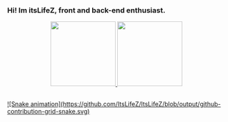 ### Hi! Im itsLifeZ, front and back-end enthusiast.

<div align="center">
  <a href="https://github.com/ItsLifeZ">
  <img height="150em" src="https://github-readme-stats.vercel.app/api?username=ItsLifeZ&show_icons=true&theme=dark&include_all_commits=true&count_private=true&icon_color=dark"/>
  <img height="150em" src="https://github-readme-stats.vercel.app/api/top-langs/?username=ItsLifeZ&layout=compact&langs_count=7&theme=dark"/>
</div>
  
  ##
  
  <div>
      ![Snake animation](https://github.com/ItsLifeZ/ItsLifeZ/blob/output/github-contribution-grid-snake.svg)
  </div>
